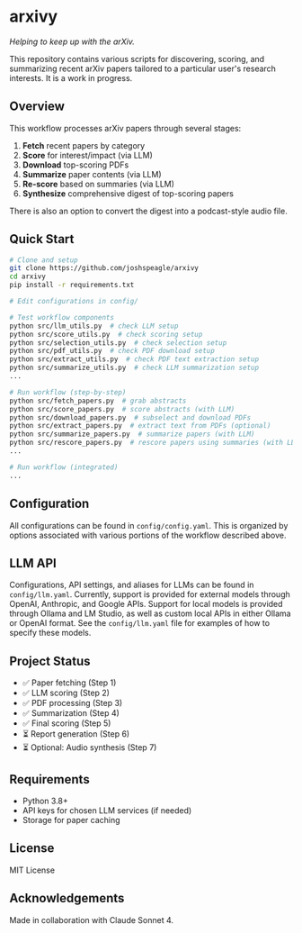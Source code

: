 # arxivy

*Helping to keep up with the arXiv.*

This repository contains various scripts for discovering, scoring, and summarizing recent arXiv papers tailored to a particular user's research interests. It is a work in progress.

## Overview

This workflow processes arXiv papers through several stages:

1. **Fetch** recent papers by category
2. **Score** for interest/impact (via LLM)
3. **Download** top-scoring PDFs
4. **Summarize** paper contents (via LLM)
5. **Re-score** based on summaries (via LLM)
6. **Synthesize** comprehensive digest of top-scoring papers

There is also an option to convert the digest into a podcast-style audio file.

## Quick Start

```bash
# Clone and setup
git clone https://github.com/joshspeagle/arxivy
cd arxivy
pip install -r requirements.txt

# Edit configurations in config/

# Test workflow components
python src/llm_utils.py  # check LLM setup
python src/score_utils.py  # check scoring setup
python src/selection_utils.py  # check selection setup
python src/pdf_utils.py  # check PDF download setup
python src/extract_utils.py  # check PDF text extraction setup
python src/summarize_utils.py  # check LLM summarization setup
...

# Run workflow (step-by-step)
python src/fetch_papers.py  # grab abstracts
python src/score_papers.py  # score abstracts (with LLM)
python src/download_papers.py  # subselect and download PDFs
python src/extract_papers.py  # extract text from PDFs (optional)
python src/summarize_papers.py  # summarize papers (with LLM)
python src/rescore_papers.py  # rescore papers using summaries (with LLM)
...

# Run workflow (integrated)
...
```

## Configuration

All configurations can be found in `config/config.yaml`. This is organized by options associated with various portions of the workflow described above.

## LLM API

Configurations, API settings, and aliases for LLMs can be found in `config/llm.yaml`. Currently, support is provided for external models through OpenAI, Anthropic, and Google APIs. Support for local models is provided through Ollama and LM Studio, as well as custom local APIs in either Ollama or OpenAI format. See the `config/llm.yaml` file for examples of how to specify these models.

## Project Status

- ✅ Paper fetching (Step 1)
- ✅ LLM scoring (Step 2)
- ✅ PDF processing (Step 3)
- ✅ Summarization (Step 4)
- ✅ Final scoring (Step 5)
- ⏳ Report generation (Step 6)
- ⏳ Optional: Audio synthesis (Step 7)

## Requirements

- Python 3.8+
- API keys for chosen LLM services (if needed)
- Storage for paper caching

## License

MIT License

## Acknowledgements

Made in collaboration with Claude Sonnet 4.
